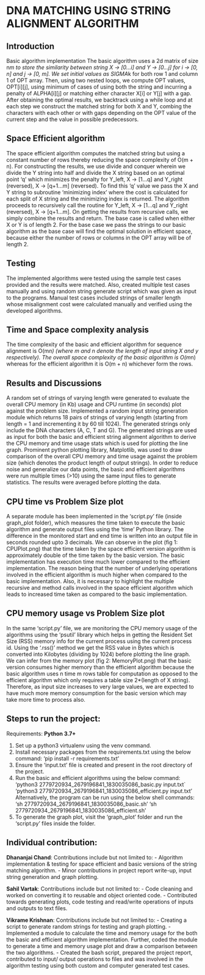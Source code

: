 # DNA MATCHING USING STRING ALIGNMENT ALGORITHM
## Introduction

Basic algorithm implementation
The basic algorithm uses a 2d matrix of size n*m to store the similarity between string X -> [0…i] and Y -> [0…j] for i -> [0, n] and j -> [0, m]. We set initial values as SIGMA*k for both row 1 and column 1 of OPT array. Then, using two nested loops, we compute OPT values, OPT[i][j], using minimum of cases of using both the string and incurring a penalty of ALPHA[i][j] or matching either character X[i] or Y[j] with a gap. After obtaining the optimal results, we backtrack using a while loop and at each step we construct the matched string for both X and Y, combing the characters with each other or with gaps depending on the OPT value of the current step and the value in possible predecessors.

## Space Efficient algorithm
The space efficient algorithm computes the matched string but using a constant number of rows thereby reducing the space complexity of O(m + n). For constructing the results, we use divide and conquer wherein we divide the Y string into half and divide the X string based on an optimal point ‘q’ which minimizes the penalty for Y_left, X -> [1…q]  and Y_right (reversed), X -> [q+1…m] (reversed). To find this ‘q’ value we pass the X and Y string to subroutine ‘minimizing index’ where the cost is calculated for each split of X string and the minimizing index is returned. The algorithm proceeds to recursively call the routine for Y_left, X -> [1…q]  and Y_right (reversed), X -> [q+1…m]. On getting the results from recursive calls, we simply combine the results and return. The base case is called when either X or Y is of length 2. For the base case we pass the strings to our basic algorithm as the base case will find the optimal solution in efficient space, because either the number of rows or columns in the OPT array will be of length 2.
 

## Testing
The implemented algorithms were tested using the sample test cases provided and the results were matched. Also, created multiple test cases manually and using random string generate script which was given as input to the programs. Manual test cases included strings of smaller length whose misalignment cost were calculated manually and verified using the developed algorithms.
 
## Time and Space complexity analysis
The time complexity of the basic and efficient algorithm for sequence alignment is O(m*n) (where m and n denote the length of input string X and y respectively).
The overall space complexity of the basic algorithm is O(m*n) whereas for the efficient algorithm it is O(m + n) whichever form the rows.
 

## Results and Discussions
A random set of strings of varying length were generated to evaluate the overall CPU memory (in Kb) usage and CPU runtime (in seconds) plot against the problem size. Implemented a random input string generation module which returns 18 pairs of strings of varying length (starting from length = 1 and incrementing it by 60 till 1024). The generated strings only include the DNA characters (A, C, T and G). The generated strings are used as input for both the basic and efficient string alignment algorithm to derive the CPU memory and time usage stats which is used for plotting the line graph. Prominent python plotting library, Matplotlib, was used to draw comparison of the overall CPU memory and time usage against the problem size (which denotes the product length of output strings). In order to reduce noise and generalize our data points, the basic and efficient algorithms were run multiple times (>10) using the same input files to generate statistics. The results were averaged before plotting the data.
 

## CPU time vs Problem Size plot
A separate module has been implemented in the ‘script.py’ file (inside graph_plot folder), which measures the time taken to execute the basic algorithm and generate output files using the ‘time’ Python library. The difference in the monitored start and end time is written into an output file in seconds rounded upto 3 decimals. We can observe in the plot (fig 1: CPUPlot.png) that the time taken by the space efficient version algorithm is approximately double of the time taken by the basic version. The basic implementation has execution time much lower compared to the efficient implementation. The reason being that the number of underlying operations involved in the efficient algorithm is much higher when compared to the basic implementation. Also, it is necessary to highlight the multiple recursive and method calls involved in the space efficient algorithm which leads to increased time taken as compared to the basic implementation.
 

## CPU memory usage vs Problem Size plot
In the same ‘script.py’ file, we are monitoring the CPU memory usage of the algorithms using the ‘psutil’ library which helps in getting the Resident Set Size (RSS) memory info for the current process using the current process id. Using the ‘.rss()’ method we get the RSS value in Bytes which is converted into Kilobytes (dividing by 1024) before plotting the line graph. We can infer from the memory plot (fig 2: MemoryPlot.png) that the basic version consumes higher memory than the efficient algorithm because the basic algorithm uses n time m rows table for computation as opposed to the efficient algorithm which only requires a table size 2*(length of X string). Therefore, as input size increases to very large values, we are expected to have much more memory consumption for the basic version which may take more time to process also.


## Steps to run the project:
Requirements: **Python 3.7+**
1) Set up a python3 virtualenv using the venv command.
2) Install necessary packages from the requirements.txt using the below command:
	‘pip install -r requirements.txt’
3) Ensure the ‘input.txt’ file is created and present in the root directory of the project.
4) Run the basic and efficient algorithms using the below command:
	‘python3 2779720934_2679196841_1830035086_basic.py input.txt`
	‘python3 2779720934_2679196841_1830035086_efficient.py input.txt’
    Alternatively, the program can be run using the below shell commands:
	‘sh 2779720934_2679196841_1830035086_basic.sh’
	‘sh 2779720934_2679196841_1830035086_efficient.sh’
5) To generate the graph plot, visit the ‘graph_plot’ folder and run the ‘script.py’ files inside the folder.



## Individual contribution:
**Dhananjai Chand**:  Contributions include but not limited to:
	- Algorithm implementation & testing for space efficient and basic versions of the string matching algorithm.
	- Minor contributions in project report write-up, input string generation and graph plotting.
	
**Sahil Vartak**:  Contributions include but not limited to:
	- Code cleaning and worked on converting it to reusable and object oriented code.
	- Contributed towards generating plots, code testing and read/write operations of inputs and outputs to text files.
	
**Vikrame Krishnan**: Contributions include but not limited to:
	- Creating a script to generate random strings for testing and graph plotting.
	- Implemented a module to calculate the time and memory usage for the both the basic and efficient algorithm implementation. Further, coded the module to generate a time and memory usage plot and draw a comparison between the two algorithms.
	- Created the bash script, prepared the project report, contributed to input/ output operations to files and was involved in the algorithm testing using both custom and computer generated test cases.
